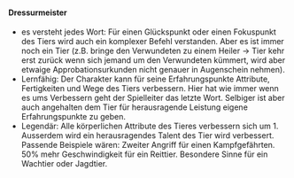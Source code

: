 #### Dressurmeister

* es versteht jedes Wort: Für einen Glückspunkt oder einen Fokuspunkt des Tiers wird auch ein komplexer Befehl
verstanden. Aber es ist immer noch ein Tier (z.B. bringe den Verwundeten zu einem Heiler -> Tier kehr erst zurück
wenn sich jemand um den Verwundeten kümmert, wird aber etwaige Approbationsurkunden nicht genauer in Augenschein
nehmen).
* Lernfähig: Der Charakter kann für seine Erfahrungspunkte Attribute, Fertigkeiten und Wege des Tiers verbessern. Hier
hat wie immer wenn es ums Verbessern geht der Spielleiter das letzte Wort. Selbiger ist aber auch angehalten dem Tier
für herausragende Leistung eigene Erfahrungspunkte zu geben.
* Legendär: Alle körperlichen Attribute des Tieres verbessern sich um 1. Ausserdem wird ein herausragendes Talent des
Tier wird verbessert. Passende Beispiele wären: Zweiter Angriff für einen Kampfgefährten. 50% mehr Geschwindigkeit
für ein Reittier. Besondere Sinne für ein Wachtier oder Jagdtier.
